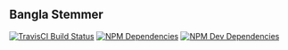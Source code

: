 ## Bangla Stemmer

[![TravisCI Build Status](https://img.shields.io/travis/torifat/bangla-stemmer.svg?style=flat-square)](https://travis-ci.org/torifat/bangla-stemmer) [![NPM Dependencies](http://img.shields.io/david/torifat/bangla-stemmer.svg?style=flat-square)](https://david-dm.org/torifat/bangla-stemmer) [![NPM Dev Dependencies](http://img.shields.io/david/dev/torifat/bangla-stemmer.svg?style=flat-square)](https://david-dm.org/torifat/bangla-stemmer#info=devDependencies)
